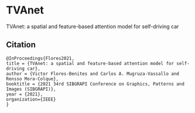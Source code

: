 # TVAnet
TVAnet: a spatial and feature-based attention model for self-driving car


## Citation
```
@InProceedings{Flores2021,
title = {TVAnet: a spatial and feature-based attention model for self-driving car},
author = {Victor Flores-Benites and Carlos A. Mugruza-Vassallo and Rensso Mora-Colque},
booktitle = {2021 34rd SIBGRAPI Conference on Graphics, Patterns and Images (SIBGRAPI)},
year = {2021},
organization={IEEE}
}